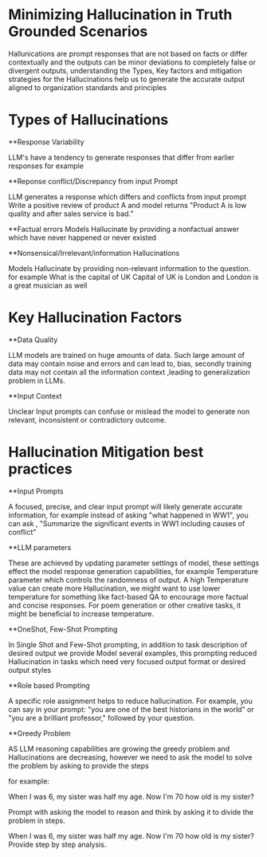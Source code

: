 # Minimizing Hallucination in Truth Grounded Scenarios

Hallunications are prompt responses that are not based on facts or differ contextually and the outputs can be minor deviations to completely false or divergent outputs, understanding the Types, Key factors and mitigation strategies for the Hallucinations help us to generate the accurate output aligned to organization standards and principles




# Types of Hallucinations
 **Response Variability
 
LLM's have a tendency to generate responses that differ from earlier responses
for example 

**Reponse conflict/Discrepancy from input Prompt

LLM generates a response which differs and conflicts from input prompt 
Write a positive review of product A and model returns "Product A is low quality and after sales service is bad.”

**Factual errors 
Models Hallucinate by providing a nonfactual answer which have never happened or never existed 

**Nonsensical/Irrelevant/information Hallucinations

Models Hallucinate by providing non-relevant information to the question. for example 
What is the capital of UK
Capital of UK is London and London is a great musician as well


# Key Hallucination Factors

**Data Quality 

LLM models are trained on huge amounts of data. Such large amount of data may contain  noise and errors and can lead to, bias, secondly training data may not contain all the information context ,leading to generalization problem in LLMs. 

**Input Context
 
 Unclear Input prompts can confuse or mislead the model to generate non relevant, inconsistent or contradictory outcome.


# Hallucination Mitigation best practices
**Input Prompts

A focused, precise, and clear input prompt will likely generate accurate information, for example instead of asking "what happened in WW1", you can ask , "Summarize the significant events in WW1 including causes of conflict"

**LLM parameters

These are achieved by updating parameter settings of model, these settings effect the model response generation capabilities, for example Temperature parameter which controls the randomness of output. A high Temperature value can create more Hallucination, we might want to use lower temperature for something like fact-based QA to encourage more factual and concise responses. For poem generation or other creative tasks, it might be beneficial to increase temperature.

**OneShot, Few-Shot Prompting

In Single Shot and Few-Shot prompting, in addition to task description of desired output we provide Model several examples, this prompting reduced Hallucination in tasks which need very focused output format or desired output styles

**Role based Prompting

A specific role assignment helps to reduce hallucination. For example, you can say in your prompt: "you are one of the best historians in the world" or "you are a brilliant professor," followed by your question. 

**Greedy Problem

AS LLM reasoning capabilities are growing the greedy problem and Hallucinations are decreasing, however we need to ask the model to solve the problem by asking to provide the steps

for example: 

When I was 6, my sister was half my age. Now I'm 70 how old is my sister?

Prompt with asking the model to reason and think by asking it to divide the problem in steps.

When I was 6, my sister was half my age. Now I'm 70 how old is my sister? Provide step by step analysis.
